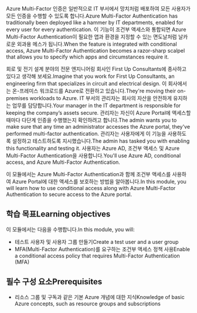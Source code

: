 <span data-ttu-id="560d3-101">Azure Multi-Factor 인증은 일반적으로 IT 부서에서 망치처럼 배포하여 모든 사용자가 모든 인증을 수행할 수 있도록 합니다.</span><span class="sxs-lookup"><span data-stu-id="560d3-101">Azure Multi-Factor Authentication has traditionally been deployed like a hammer by IT departments, enabled for every user for every authentication.</span></span> <span data-ttu-id="560d3-102">이 기능이 조건부 액세스와 통합되면 Azure Multi-Factor Authentication이 필요한 앱과 환경을 지정할 수 있는 면도날처럼 날카로운 외과용 메스가 됩니다.</span><span class="sxs-lookup"><span data-stu-id="560d3-102">When the feature is integrated with conditional access, Azure Multi-Factor Authentication becomes a razor-sharp scalpel that allows you to specify which apps and circumstances require it.</span></span>

<span data-ttu-id="560d3-103">회로 및 전기 설계 분야의 전문 엔지니어링 회사인 First Up Consultants에 종사하고 있다고 생각해 보세요.</span><span class="sxs-lookup"><span data-stu-id="560d3-103">Imagine that you work for First Up Consultants, an engineering firm that specializes in circuit and electrical design.</span></span> <span data-ttu-id="560d3-104">이 회사에서는 온-프레미스 워크로드를 Azure로 전환하고 있습니다.</span><span class="sxs-lookup"><span data-stu-id="560d3-104">They're moving their on-premises workloads to Azure.</span></span> <span data-ttu-id="560d3-105">IT 부서의 관리자는 회사의 자산을 안전하게 유지하는 업무를 담당합니다.</span><span class="sxs-lookup"><span data-stu-id="560d3-105">Your manager in the IT department is responsible for keeping the company’s assets secure.</span></span> <span data-ttu-id="560d3-106">관리자는 자신이 Azure Portal에 액세스할 때마다 다단계 인증을 수행했는지 확인하려고 합니다.</span><span class="sxs-lookup"><span data-stu-id="560d3-106">The admin wants you to make sure that any time an administrator accesses the Azure portal, they've performed multi-factor authentication.</span></span> <span data-ttu-id="560d3-107">관리자는 사용자에게 이 기능을 사용하도록 설정하고 테스트하도록 지시했습니다.</span><span class="sxs-lookup"><span data-stu-id="560d3-107">The admin has tasked you with enabling this functionality and testing it.</span></span> <span data-ttu-id="560d3-108">사용자는 Azure AD, 조건부 액세스 및 Azure Multi-Factor Authentication을 사용합니다.</span><span class="sxs-lookup"><span data-stu-id="560d3-108">You'll use Azure AD, conditional access, and Azure Multi-Factor Authentication.</span></span>

<span data-ttu-id="560d3-109">이 모듈에서는 Azure Multi-Factor Authentication과 함께 조건부 액세스를 사용하여 Azure Portal에 대한 액세스를 보호하는 방법을 알아봅니다.</span><span class="sxs-lookup"><span data-stu-id="560d3-109">In this module, you will learn how to use conditional access along with Azure Multi-Factor Authentication to secure access to the Azure portal.</span></span>

## <a name="learning-objectives"></a><span data-ttu-id="560d3-110">학습 목표</span><span class="sxs-lookup"><span data-stu-id="560d3-110">Learning objectives</span></span>

<span data-ttu-id="560d3-111">이 모듈에서는 다음을 수행합니다.</span><span class="sxs-lookup"><span data-stu-id="560d3-111">In this module, you will:</span></span>

- <span data-ttu-id="560d3-112">테스트 사용자 및 사용자 그룹 만들기</span><span class="sxs-lookup"><span data-stu-id="560d3-112">Create a test user and a user group</span></span>
- <span data-ttu-id="560d3-113">MFA(Multi-Factor Authentication)를 요구하는 조건부 액세스 정책 사용</span><span class="sxs-lookup"><span data-stu-id="560d3-113">Enable a conditional access policy that requires Multi-Factor Authentication (MFA)</span></span>

## <a name="prerequisites"></a><span data-ttu-id="560d3-114">필수 구성 요소</span><span class="sxs-lookup"><span data-stu-id="560d3-114">Prerequisites</span></span>  

- <span data-ttu-id="560d3-115">리소스 그룹 및 구독과 같은 기본 Azure 개념에 대한 지식</span><span class="sxs-lookup"><span data-stu-id="560d3-115">Knowledge of basic Azure concepts, such as resource groups and subscriptions</span></span>